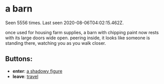 # a barn

Seen 5556 times. Last seen 2020-08-06T04:02:15.462Z.

once used for housing farm supplies, a barn with chipping paint now rests with its large doors wide open. peering inside, it looks like someone is standing there, watching you as you walk closer.

## Buttons:

- **enter**: [a shadowy figure](a-shadowy-figure-m45mb0.md)
- **leave**: [travel](travel-travel.md)
